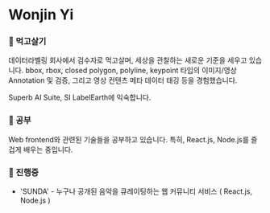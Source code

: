 # Wonjin Yi

  
### 🔭 먹고살기

데이터라벨링 회사에서 검수자로 먹고살며, 세상을 관찰하는 새로운 기준을 세우고 있습니다. bbox, rbox, closed polygon, polyline, keypoint 타입의 이미지/영상 Annotation 및 검증, 그리고 영상 컨텐츠 메타 데이터 태깅 등을 경험했습니다.

Superb AI Suite, SI LabelEarth에 익숙합니다.

### 🌱 공부

Web frontend와 관련된 기술들을 공부하고 있습니다. 특히, React.js, Node.js를 즐겁게 배우는 중입니다. 

### 👯 진행중

* 'SUNDA' - 누구나 공개된 음악을 큐레이팅하는 웹 커뮤니티 서비스 ( React.js, Node.js )


<!--
**wonjinYi/wonjinYi** is a ✨ _special_ ✨ repository because its `README.md` (this file) appears on your GitHub profile.

Here are some ideas to get you started:

- 🔭 I’m currently working on ...
- 🌱 I’m currently learning ...
- 👯 I’m looking to collaborate on ...
- 🤔 I’m looking for help with ...
- 💬 Ask me about ...
- 📫 How to reach me: ...
- 😄 Pronouns: ...
- ⚡ Fun fact: ...
-->
